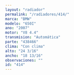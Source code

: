 ```yaml
---
layout: "radiador"
permalink: "/radiadores/414/"
marca: "BMW"
modelo: "650I"
ano: "2007"
motor: "V8 4.4"
transmision: "Automática"
parte: "438466"
clima: "Con clima"
alto: "24 3/16"
ancho: "18 13/16"
observaciones: ""
id: "414"
---
```


